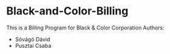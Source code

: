 # Black-and-Color-Billing

This is a Billing Program for Black & Color Corporation
Authors:
  - Sóvágó Dávid
  - Pusztai Csaba
